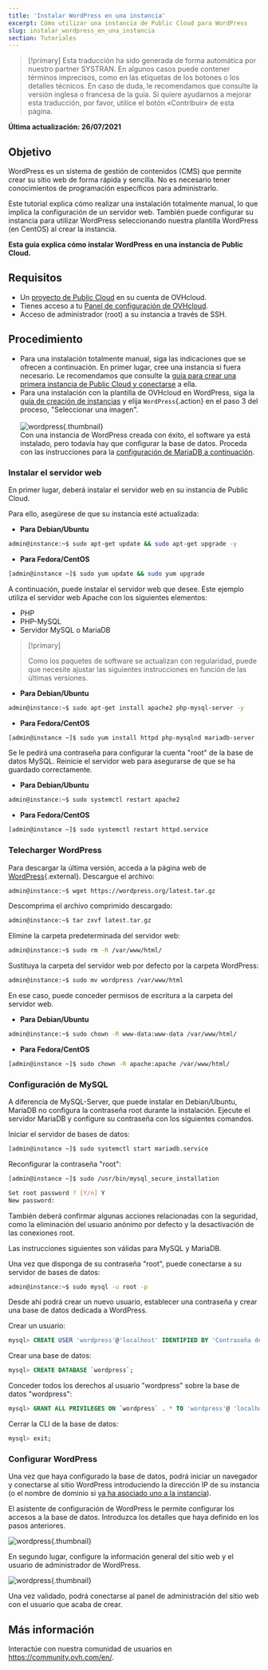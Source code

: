 ```yaml
---
title: 'Instalar WordPress en una instancia'
excerpt: Cómo utilizar una instancia de Public Cloud para WordPress
slug: instalar_wordpress_en_una_instancia
section: Tutoriales
---
```


> [!primary]
> Esta traducción ha sido generada de forma automática por nuestro partner SYSTRAN. En algunos casos puede contener términos imprecisos, como en las etiquetas de los botones o los detalles técnicos. En caso de duda, le recomendamos que consulte la versión inglesa o francesa de la guía. Si quiere ayudarnos a mejorar esta traducción, por favor, utilice el botón «Contribuir» de esta página.
> 

**Última actualización: 26/07/2021**

## Objetivo

WordPress es un sistema de gestión de contenidos (CMS) que permite crear su sitio web de forma rápida y sencilla. No es necesario tener conocimientos de programación específicos para administrarlo.

Este tutorial explica cómo realizar una instalación totalmente manual, lo que implica la configuración de un servidor web. También puede configurar su instancia para utilizar WordPress seleccionando nuestra plantilla WordPress (en CentOS) al crear la instancia.

**Esta guía explica cómo instalar WordPress en una instancia de Public Cloud.**

## Requisitos

- Un [proyecto de Public Cloud](https://www.ovhcloud.com/es-es/public-cloud/) en su cuenta de OVHcloud.
- Tienes acceso a tu [Panel de configuración de OVHcloud](https://www.ovh.com/auth/?action=gotomanager&from=https://www.ovh.es/&ovhSubsidiary=es).
- Acceso de administrador (root) a su instancia a través de SSH.

## Procedimiento

- Para una instalación totalmente manual, siga las indicaciones que se ofrecen a continuación. En primer lugar, cree una instancia si fuera necesario. Le recomendamos que consulte la [guía para crear una primera instancia de Public Cloud y conectarse](../public-cloud-primeros-pasos/) a ella.
- Para una instalación con la plantilla de OVHcloud en WordPress, siga la [guía de creación de instancias](../public-cloud-primeros-pasos/) y elija `WordPress`{.action} en el paso 3 del proceso, "Seleccionar una imagen". <br><br> ![wordpress](images/wp_instance.png){.thumbnail} <br> Con una instancia de WordPress creada con éxito, el software ya está instalado, pero todavía hay que configurar la base de datos. Proceda con las instrucciones para la [configuración de MariaDB a continuación](#sqlconf).

### Instalar el servidor web

En primer lugar, deberá instalar el servidor web en su instancia de Public Cloud.

Para ello, asegúrese de que su instancia esté actualizada:

- **Para Debian/Ubuntu**

```bash
admin@instance:~$ sudo apt-get update && sudo apt-get upgrade -y
```

- **Para Fedora/CentOS**

```bash
[admin@instance ~]$ sudo yum update && sudo yum upgrade
```

A continuación, puede instalar el servidor web que desee. Este ejemplo utiliza el servidor web Apache con los siguientes elementos:

- PHP
- PHP-MySQL
- Servidor MySQL o MariaDB

> [!primary]
>
> Como los paquetes de software se actualizan con regularidad, puede que necesite ajustar las siguientes instrucciones en función de las últimas versiones.
>

- **Para Debian/Ubuntu**

```bash
admin@instance:~$ sudo apt-get install apache2 php-mysql-server -y
```

- **Para Fedora/CentOS**

```bash
[admin@instance ~]$ sudo yum install httpd php-mysqlnd mariadb-server -y
```

Se le pedirá una contraseña para configurar la cuenta "root" de la base de datos MySQL. Reinicie el servidor web para asegurarse de que se ha guardado correctamente.

- **Para Debian/Ubuntu**

```bash
admin@instance:~$ sudo systemctl restart apache2
```

- **Para Fedora/CentOS**

```bash
[admin@instance ~]$ sudo systemctl restart httpd.service
```

### Telecharger WordPress

Para descargar la última versión, acceda a la página web de [WordPress](https://wordpress.org/download/){.external}. Descargue el archivo:

```bash
admin@instance:~$ wget https://wordpress.org/latest.tar.gz
```

Descomprima el archivo comprimido descargado:

```bash
admin@instance:~$ tar zxvf latest.tar.gz
```

Elimine la carpeta predeterminada del servidor web:

```bash
admin@instance:~$ sudo rm -R /var/www/html/
```

Sustituya la carpeta del servidor web por defecto por la carpeta WordPress:

```bash
admin@instance:~$ sudo mv wordpress /var/www/html
```

En ese caso, puede conceder permisos de escritura a la carpeta del servidor web.

- **Para Debian/Ubuntu**

```bash
admin@instance:~$ sudo chown -R www-data:www-data /var/www/html/
```

- **Para Fedora/CentOS**

```bash
[admin@instance ~]$ sudo chown -R apache:apache /var/www/html/
```

### Configuración de MySQL <a name="sqlconf"></a>

A diferencia de MySQL-Server, que puede instalar en Debian/Ubuntu, MariaDB no configura la contraseña root durante la instalación. Ejecute el servidor MariaDB y configure su contraseña con los siguientes comandos.

Iniciar el servidor de bases de datos:

```bash
[admin@instance ~]$ sudo systemctl start mariadb.service
```

Reconfigurar la contraseña "root":

```bash
[admin@instance ~]$ sudo /usr/bin/mysql_secure_installation
```

```bash
Set root password ? [Y/n] Y
New password:
```

También deberá confirmar algunas acciones relacionadas con la seguridad, como la eliminación del usuario anónimo por defecto y la desactivación de las conexiones root.

Las instrucciones siguientes son válidas para MySQL y MariaDB.

Una vez que disponga de su contraseña "root", puede conectarse a su servidor de bases de datos:

```bash
admin@instance:~$ sudo mysql -u root -p
```

Desde ahí podrá crear un nuevo usuario, establecer una contraseña y crear una base de datos dedicada a WordPress.

Crear un usuario:

```sql
mysql> CREATE USER 'wordpress'@'localhost' IDENTIFIED BY 'Contraseña de usuario';
```

Crear una base de datos:

```sql
mysql> CREATE DATABASE `wordpress`;
```

Conceder todos los derechos al usuario "wordpress" sobre la base de datos "wordpress":

```sql
mysql> GRANT ALL PRIVILEGES ON `wordpress` . * TO 'wordpress'@ 'localhost';
```

Cerrar la CLI de la base de datos:

```sql
mysql> exit;
```

### Configurar WordPress

Una vez que haya configurado la base de datos, podrá iniciar un navegador y conectarse al sitio WordPress introduciendo la dirección IP de su instancia (o el nombre de dominio si [ya ha asociado uno a la instancia](../../domains/web_hosting_como_editar_mi_zona_dns/)).

El asistente de configuración de WordPress le permite configurar los accesos a la base de datos. Introduzca los detalles que haya definido en los pasos anteriores.

![wordpress](images/wp_install1.png){.thumbnail}

En segundo lugar, configure la información general del sitio web y el usuario de administrador de WordPress.

![wordpress](images/wp_install2.png){.thumbnail}

Una vez validado, podrá conectarse al panel de administración del sitio web con el usuario que acaba de crear.

## Más información

Interactúe con nuestra comunidad de usuarios en <https://community.ovh.com/en/>.